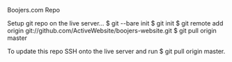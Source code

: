 Boojers.com Repo

Setup git repo on the live server...
$ git --bare init
$ git init
$ git remote add origin git://github.com/ActiveWebsite/boojers-website.git
$ git pull origin master


To update this repo SSH onto the live server and run $ git pull origin master.